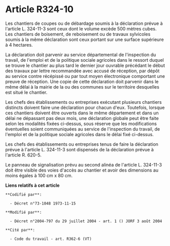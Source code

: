 # Article R324-10

Les chantiers de coupes ou de débardage soumis à la déclaration prévue à l'article L. 324-11-3 sont ceux dont le volume
excède 500 mètres cubes. Les chantiers de boisement, de reboisement ou de travaux sylvicoles soumis à la même déclaration
sont ceux portant sur une surface supérieure à 4 hectares.

La déclaration doit parvenir au service départemental de l'inspection du travail, de l'emploi et de la politique sociale
agricoles dans le ressort duquel se trouve le chantier au plus tard le dernier jour ouvrable précédant le début des travaux
par lettre recommandée avec accusé de réception, par dépôt au service contre récépissé ou par tout moyen électronique
comportant une preuve de réception. Une copie de cette déclaration doit parvenir dans le même délai à la mairie de la ou des
communes sur le territoire desquelles est situé le chantier.

Les chefs des établissements ou entreprises exécutant plusieurs chantiers distincts doivent faire une déclaration pour chacun
d'eux. Toutefois, lorsque ces chantiers doivent être ouverts dans le même département et dans un délai ne dépassant pas deux
mois, une déclaration globale peut être faite selon les modalités fixées ci-dessus, sous réserve que les modifications
éventuelles soient communiquées au service de l'inspection du travail, de l'emploi et de la politique sociale agricoles dans
le délai fixé ci-dessus.

Les chefs des établissements ou entreprises tenus de faire la déclaration prévue à l'article L. 324-11-3 sont dispensés de la
déclaration prévue à l'article R. 620-5.

Le panneau de signalisation prévu au second alinéa de l'article L. 324-11-3 doit être visible des voies d'accès au chantier
et avoir des dimensions au moins égales à 100 cm x 80 cm.

**Liens relatifs à cet article**

	**Codifié par**:

	  - Décret n°73-1048 1973-11-15

	**Modifié par**:

	  - Décret n°2004-797 du 29 juillet 2004 - art. 1 () JORF 3 août 2004

	**Cité par**:

	  - Code du travail - art. R362-6 (VT)
